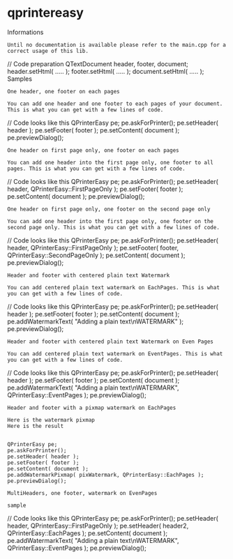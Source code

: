 # qprintereasy

Informations

    Until no documentation is available please refer to the main.cpp for a correct usage of this lib.

// Code preparation QTextDocument header, footer, document; header.setHtml( ..... ); footer.setHtml( ..... ); document.setHtml( ..... );
Samples

    One header, one footer on each pages

    You can add one header and one footer to each pages of your document. This is what you can get with a few lines of code.

// Code looks like this QPrinterEasy pe; pe.askForPrinter(); pe.setHeader( header ); pe.setFooter( footer ); pe.setContent( document ); pe.previewDialog();

    One header on first page only, one footer on each pages

    You can add one header into the first page only, one footer to all pages. This is what you can get with a few lines of code.

// Code looks like this QPrinterEasy pe; pe.askForPrinter(); pe.setHeader( header, QPrinterEasy::FirstPageOnly ); pe.setFooter( footer ); pe.setContent( document ); pe.previewDialog();

    One header on first page only, one footer on the second page only

    You can add one header into the first page only, one footer on the second page only. This is what you can get with a few lines of code.

// Code looks like this QPrinterEasy pe; pe.askForPrinter(); pe.setHeader( header, QPrinterEasy::FirstPageOnly ); pe.setFooter( footer, QPrinterEasy::SecondPageOnly ); pe.setContent( document ); pe.previewDialog();

    Header and footer with centered plain text Watermark

    You can add centered plain text watermark on EachPages. This is what you can get with a few lines of code.

// Code looks like this QPrinterEasy pe; pe.askForPrinter(); pe.setHeader( header ); pe.setFooter( footer ); pe.setContent( document ); pe.addWatermarkText( "Adding a plain text\nWATERMARK" ); pe.previewDialog();

    Header and footer with centered plain text Watermark on Even Pages

    You can add centered plain text watermark on EventPages. This is what you can get with a few lines of code.

// Code looks like this QPrinterEasy pe; pe.askForPrinter(); pe.setHeader( header ); pe.setFooter( footer ); pe.setContent( document ); pe.addWatermarkText( "Adding a plain text\nWATERMARK", QPrinterEasy::EventPages ); pe.previewDialog();

    Header and footer with a pixmap watermark on EachPages

    Here is the watermark pixmap
    Here is the result

``` // Code looks like this QPixmap pixWatermark; pixWatermark.load( dir.filePath("pixmapWatermark.png") );

QPrinterEasy pe;
pe.askForPrinter();
pe.setHeader( header );
pe.setFooter( footer );
pe.setContent( document );
pe.addWatermarkPixmap( pixWatermark, QPrinterEasy::EachPages );
pe.previewDialog();

```

    MultiHeaders, one footer, watermark on EvenPages

    sample

// Code looks like this QPrinterEasy pe; pe.askForPrinter(); pe.setHeader( header, QPrinterEasy::FirstPageOnly ); pe.setHeader( header2, QPrinterEasy::EachPages ); pe.setContent( document ); pe.addWatermarkText( "Adding a plain text\nWATERMARK", QPrinterEasy::EventPages ); pe.previewDialog(); 
